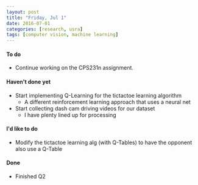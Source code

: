 ```yaml
---
layout: post
title: "Friday, Jul 1"
date: 2016-07-01
categories: [research, usra]
tags: [computer vision, machine learning]
---
```

#### To do
- Continue working on the CPS231n assignment.

#### Haven't done yet
- Start implementing Q-Learning for the tictactoe learning algorithm
	- A different reinforcement learning approach that uses a neural net
- Start collecting dash cam driving videos for our dataset
	- I have plenty lined up for processing

#### I'd like to do
- Modify the tictactoe learning alg (with Q-Tables) to have the opponent also use a Q-Table

#### Done
- Finished Q2

